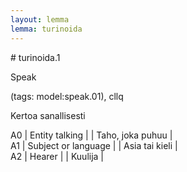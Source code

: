 ```yaml
---
layout: lemma
lemma: turinoida
---
```


<div class="sense">
# <span class="sensename">turinoida.1</span>

<span class="description">Speak</span>

(tags: model:speak.01), cllq

<span class="description">Kertoa sanallisesti</span>

A0 | Entity talking |   | Taho, joka puhuu |  
A1 | Subject or language |   | Asia tai kieli |  
A2 | Hearer |   | Kuulija |  

</div>

